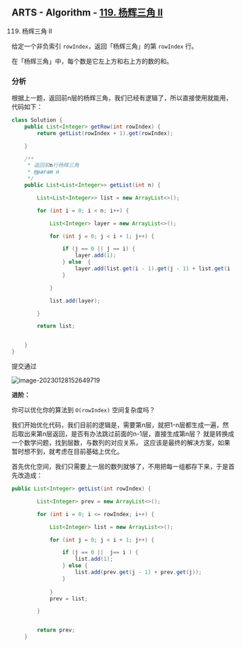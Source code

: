 ## ARTS - Algorithm -  [119. 杨辉三角 II](https://leetcode.cn/problems/pascals-triangle-ii/description/)

119. 杨辉三角 II

给定一个非负索引 `rowIndex`，返回「杨辉三角」的第 `rowIndex` 行。

在「杨辉三角」中，每个数是它左上方和右上方的数的和。

### 分析

根据上一题，返回前n层的杨辉三角，我们已经有逻辑了，所以直接使用就能用，代码如下：

```java
class Solution {
    public List<Integer> getRow(int rowIndex) {
        return getList(rowIndex + 1).get(rowIndex);

    }

    /**
     * 返回前n行杨辉三角
     * @param n
     */
    public List<List<Integer>> getList(int n) {

        List<List<Integer>> list = new ArrayList<>();

        for (int i = 0; i < n; i++) {

            List<Integer> layer = new ArrayList<>();

            for (int j = 0; j < i + 1; j++) {

                if (j == 0 || j == i) {
                    layer.add(1);
                } else  {
                    layer.add(list.get(i - 1).get(j - 1) + list.get(i - 1).get(j));
                }

            }

            list.add(layer);

        }

        return list;


    }
}
```



提交通过

![image-20230128152649719](http://qiniu.honeywen.com/img/image-20230128152649719.png)

**进阶：**

你可以优化你的算法到 `O(rowIndex)` 空间复杂度吗？

我们开始优化代码，我们目前的逻辑是，需要第n层，就把1-n层都生成一遍，然后取出来第n层返回，是否有办法跳过前面的n-1层，直接生成第n层？ 就是转换成一个数学问题，找到层数，与数列的对应关系， 这应该是最终的解决方案，如果暂时想不到，就考虑在目前基础上优化。



首先优化空间，我们只需要上一层的数列就够了，不用把每一组都存下来，于是首先改造成：

```java
public List<Integer> getList(int rowIndex) {

        List<Integer> prev = new ArrayList<>();

        for (int i = 0; i <= rowIndex; i++) {

            List<Integer> list = new ArrayList<>();

            for (int j = 0; j < i + 1; j++) {

                if (j == 0 ||  j== i ) {
                    list.add(1);
                } else {
                    list.add(prev.get(j - 1) + prev.get(j));
                }
                
            }
            prev = list;

        }


        return prev;
    }
```





